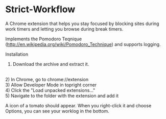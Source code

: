 # Strict-Workflow
A Chrome extension that helps you stay focused by blocking sites during work timers and letting you browse during break timers.

Implements the Pomodoro Teqnique (http://en.wikipedia.org/wiki/Pomodoro_Technique) and supports logging.

Installation
<br>
1) Download the archive and extract it.
<br>
2) In Chrome, go to chrome://extension
<br>
3) Allow Developer Mode in topright corner
<br>
4) Click the "Load unpacked extensions..."
<br>
5) Navigate to the folder with the extension and add it
<br>


A icon of a tomato should appear. When you right-click it and choose Options, you can see your worklog in the bottom.

